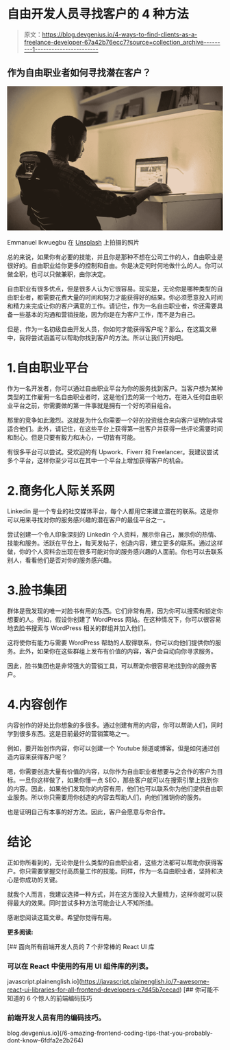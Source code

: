 # 自由开发人员寻找客户的 4 种方法

> 原文：<https://blog.devgenius.io/4-ways-to-find-clients-as-a-freelance-developer-67a42b76ecc7?source=collection_archive---------1----------------------->

## 作为自由职业者如何寻找潜在客户？

![](img/167b503de7ac1985f1904fb366195974.png)

Emmanuel Ikwuegbu 在 [Unsplash](https://unsplash.com?utm_source=medium&utm_medium=referral) 上拍摄的照片

总的来说，如果你有必要的技能，并且你是那种不想在公司工作的人，自由职业是很好的。自由职业给你更多的控制和自由。你是决定何时何地做什么的人。你可以做全职，也可以只做兼职，由你决定。

自由职业有很多优点，但是很多人认为它很容易。现实是，无论你是哪种类型的自由职业者，都需要花费大量的时间和努力才能获得好的结果。你必须愿意投入时间和精力来完成让你的客户满意的工作。请记住，作为一名自由职业者，你还需要具备一些基本的沟通和营销技能，因为你是在为客户工作，而不是为自己。

但是，作为一名初级自由开发人员，你如何才能获得客户呢？那么，在这篇文章中，我将尝试涵盖可以帮助你找到客户的方法。所以让我们开始吧。

# 1.自由职业平台

作为一名开发者，你可以通过自由职业平台为你的服务找到客户。当客户想为某种类型的工作雇佣一名自由职业者时，这是他们去的第一个地方。在进入任何自由职业平台之前，你需要做的第一件事就是拥有一个好的项目组合。

那里的竞争如此激烈。这就是为什么你需要一个好的投资组合来向客户证明你非常适合他们。此外，请记住，在这些平台上获得第一批客户并获得一些评论需要时间和耐心。但是只要有毅力和决心，一切皆有可能。

有很多平台可以尝试。受欢迎的有 Upwork、Fiverr 和 Freelancer。我建议尝试多个平台，这样你至少可以在其中一个平台上增加获得客户的机会。

# 2.商务化人际关系网

Linkedin 是一个专业的社交媒体平台，每个人都用它来建立潜在的联系。这是你可以用来寻找对你的服务感兴趣的潜在客户的最佳平台之一。

尝试创建一个令人印象深刻的 Linkedin 个人资料，展示你自己，展示你的热情、技能和服务。活跃在平台上，每天发帖子，创造内容，建立更多的联系。通过这样做，你的个人资料会出现在很多可能对你的服务感兴趣的人面前。你也可以去联系别人，看看他们是否对你的服务感兴趣。

# 3.脸书集团

群体是我发现的唯一对脸书有用的东西。它们非常有用，因为你可以搜索和锁定你想要的人。例如，假设你创建了 WordPress 网站。在这种情况下，你可以很容易地去脸书搜索与 WordPress 相关的群组并加入他们。

这将使你有能力与需要 WordPress 帮助的人取得联系，你可以向他们提供你的服务。此外，如果你在这些群组上发布有价值的内容，客户会自动向你寻求服务。

因此，脸书集团也是非常强大的营销工具，可以帮助你很容易地找到你的服务客户。

# 4.内容创作

内容创作的好处比你想象的多很多。通过创建有用的内容，你可以帮助人们，同时学到很多东西。这是目前最好的营销策略之一。

例如，要开始创作内容，你可以创建一个 Youtube 频道或博客。但是如何通过创造内容来获得客户呢？

嗯，你需要创造大量有价值的内容，以你作为自由职业者想要与之合作的客户为目标。一旦你这样做了，如果你懂一点 SEO，那些客户就可以在搜索引擎上找到你的内容。因此，如果他们发现你的内容有用，他们也可以联系你为他们提供自由职业服务。所以你只需要用你创造的内容去帮助人们，向他们推销你的服务。

也是证明自己有本事的好方法。因此，客户会愿意与你合作。

# 结论

正如你所看到的，无论你是什么类型的自由职业者，这些方法都可以帮助你获得客户。你只需要掌握交付高质量工作的技能。同样，作为一名自由职业者，坚持和决心是你成功的关键。

就我个人而言，我建议选择一种方式，并在这方面投入大量精力，这样你就可以获得最大的效果。同时尝试多种方法可能会让人不知所措。

感谢您阅读这篇文章。希望你觉得有用。

**更多阅读:**

[](https://javascript.plainenglish.io/7-awesome-react-ui-libraries-for-all-frontend-developers-c7d45b7cecad) [## 面向所有前端开发人员的 7 个非常棒的 React UI 库

### 可以在 React 中使用的有用 UI 组件库的列表。

javascript.plainenglish.io](https://javascript.plainenglish.io/7-awesome-react-ui-libraries-for-all-frontend-developers-c7d45b7cecad) [](/6-amazing-frontend-coding-tips-that-you-probably-dont-know-6fdfa2e2b264) [## 你可能不知道的 6 个惊人的前端编码技巧

### 前端开发人员有用的编码技巧。

blog.devgenius.io](/6-amazing-frontend-coding-tips-that-you-probably-dont-know-6fdfa2e2b264)
